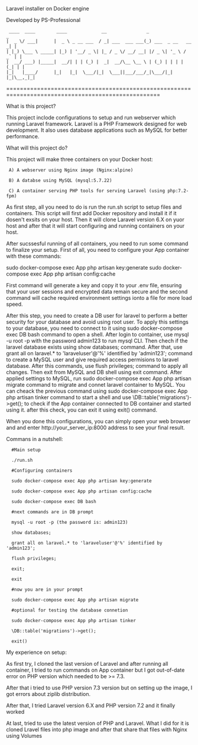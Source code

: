 Laravel installer on Docker engine

Developed by PS-Professional

     ____  ____        ____             __               _                   _ 
    |  _ \/ ___|      |  _ \ _ __ ___  / _| ___  ___ ___(_) ___  _ __   __ _| |
    | |_) \___ \ _____| |_) | '__/ _ \| |_ / _ \/ __/ __| |/ _ \| '_ \ / _` | |
    |  __/ ___) |_____|  __/| | | (_) |  _|  __/\__ \__ \ | (_) | | | | (_| | |
    |_|   |____/      |_|   |_|  \___/|_|  \___||___/___/_|\___/|_| |_|\__,_|_|

===================================================================================================


What is this project?


This project inclode configurations to setup and run webserver which running Laravel framework. Laravel is a PHP Framework designed for web development. It also uses database applications such as MySQL for better performance.


What will this project do?


This project will make three containers on your Docker host:

     A) A webserver using Nginx image (Nginx:alpine)

     B) A databse using MySQL (mysql:5.7.22)

     C) A container serving PHP tools for serving Laravel (using php:7.2-fpm)

As first step, all you need to do is run the run.sh script to setup files and containers. This script will first add Docker repository and install it if it dosen't exsits on your host. Then it will clone Laravel version 6.X on yuor host and after that it will start configuring and running containers on your host.

After sucssesful running of all containers, you need to run some command to finalize your setup. First of all, you need to configure your App container with these commands:

sudo docker-compose exec App php artisan key:generate
sudo docker-compose exec App php artisan config:cache

First command will generate a key and copy it to your .env file, ensuring that your user sessions and encrypted data remain secure and the second command will cache required environment settings ionto a file for more load speed.

After this step, you need to create a DB user for laravel to perform a better security for your database and avoid using root user. To apply this settings to your database, you need to connect to it using sudo docker-compose exec DB bash command to open a shell. After login to container, use mysql -u root -p with the password admin123 to run mysql CLI. Then chech if the laravel database exists using show databases; command. After that, use grant all on laravel.* to 'laraveluser'@'%' identified by 'admin123'; command to create a MySQL user and give required access permisions to laravel database. After this commands, use flush privileges; command to apply all changes. Then exit from MySQL and DB shell using exit command. After applied settings to MySQL, run sudo docker-compose exec App php artisan migrate command to migrate and connet laravel container to MySQL. You can cheack the previous command using sudo docker-compose exec App php artisan tinker command to start a shell and use \DB::table('migrations')->get(); to check if the App container connected to DB container and started using it. after this check, you can exit it using exit() command.

When you done this configurations, you can simply open your web browser and and enter http://your_server_ip:8000 address to see your final result.


Commans in a nutshell:


      #Main setup

      ./run.sh

      #Configuring containers

      sudo docker-compose exec App php artisan key:generate

      sudo docker-compose exec App php artisan config:cache

      sudo docker-compose exec DB bash 

      #next commands are in DB prompt

      mysql -u root -p (the password is: admin123)

      show databases;

      grant all on laravel.* to 'laraveluser'@'%' identified by 'admin123';

      flush privileges;

      exit;

      exit

      #now you are in your prompt

      sudo docker-compose exec App php artisan migrate

      #optional for testing the database connetion

      sudo docker-compose exec App php artisan tinker

      \DB::table('migrations')->get();

      exit()


My experience on setup:


As first try, I cloned the last version of Laravel and after running all container, I tried to run commands on App container but I got out-of-date error on PHP version which needed to be >= 7.3. 

After that i tried to use PHP version 7.3 version but on setting up the image, I got errors about ziplib distribution.

After that, I tried Laravel version 6.X and PHP version 7.2 and it finally worked

At last, tried to use the latest version of PHP and Laravel. What I did for it is cloned Lravel files into php image and after that share that files with Nginx using Volumes
